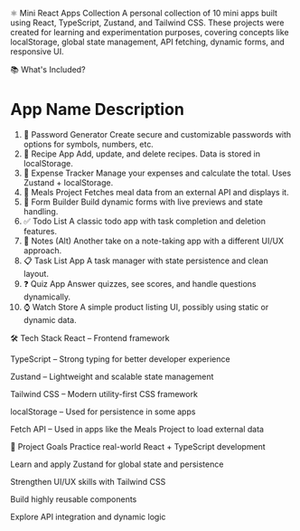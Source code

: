 ⚛️ Mini React Apps Collection
A personal collection of 10 mini apps built using React, TypeScript, Zustand, and Tailwind CSS. These projects were created for learning and experimentation purposes, covering concepts like localStorage, global state management, API fetching, dynamic forms, and responsive UI.

📚 What's Included?
#	App Name	Description
1.	🔐 Password Generator	Create secure and customizable passwords with options for symbols, numbers, etc.
2.	📘 Recipe App	Add, update, and delete recipes. Data is stored in localStorage.
3.	💸 Expense Tracker	Manage your expenses and calculate the total. Uses Zustand + localStorage.
4.	🍱 Meals Project	Fetches meal data from an external API and displays it.
5.	🧱 Form Builder	Build dynamic forms with live previews and state handling.
6.	✅ Todo List	A classic todo app with task completion and deletion features.
7.	📝 Notes (Alt)	Another take on a note-taking app with a different UI/UX approach.
8.	📋 Task List App	A task manager with state persistence and clean layout.
9.	❓ Quiz App	Answer quizzes, see scores, and handle questions dynamically.
10.	⌚ Watch Store	A simple product listing UI, possibly using static or dynamic data.

🛠 Tech Stack
React – Frontend framework

TypeScript – Strong typing for better developer experience

Zustand – Lightweight and scalable state management

Tailwind CSS – Modern utility-first CSS framework

localStorage – Used for persistence in some apps

Fetch API – Used in apps like the Meals Project to load external data

🎯 Project Goals
Practice real-world React + TypeScript development

Learn and apply Zustand for global state and persistence

Strengthen UI/UX skills with Tailwind CSS

Build highly reusable components

Explore API integration and dynamic logic
